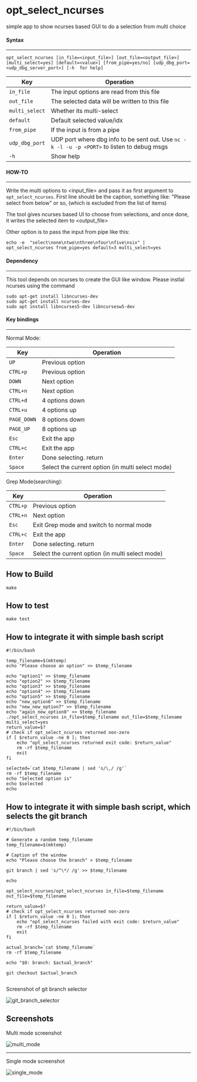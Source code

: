 # opt_select_ncurses

simple app to show ncurses based GUI to do a selection from multi choice

#### Syntax
---
```
opt_select_ncurses [in_file=<input_file>] [out_file=<output_file>] [multi_select=yes] [default=<value>] [from_pipe=yes/no] [udp_dbg_port=<udp_dbg_server_port>] [-h  for help]
```

| Key              | Operation                                                                                   |
| -----------------|---------------------------------------------------------------------------------------------|
| `in_file`        | The input options are read from this file                                                   |
| `out_file`       | The selected data will be written to this file                                              |
| `multi_select`   | Whether its multi-select                                                                    |
| `default`        | Default selected value/idx                                                                  |
| `from_pipe`      | If the input is from a pipe                                                                 |
| `udp_dbg_port`   | UDP port where dbg info to be sent out. Use `nc -k -l -u -p <PORT>` to listen to debug msgs |
| `-h`             | Show help                                                                                   |


#### HOW-TO

---

Write the multi options to <input_file> and pass it as first argument to `opt_select_ncurses`. First line should be the caption, something like: "Please select from below" or so, (which is excluded from the list of items)


The tool gives ncurses based UI to choose from selections, and once done, it writes the selected item to <output_file>


Other option is to pass the input from pipe like this:

```
echo -e  "select\none\ntwo\nthree\nfour\nfive\nsix" | opt_select_ncurses from_pipe=yes default=3 multi_select=yes
```

#### Dependency
---

This tool depends on ncurses to create the GUI like window. Please instlal ncurses using the command

```
sudo apt-get install libncurses-dev
sudo apt-get install ncurses-dev
sudo apt install libncurses5-dev libncursesw5-dev
```

#### Key bindings
---

Normal Mode:


| Key         | Operation                                        |
| ----------- | ------------------------------------------------ |
| `UP`        | Previous option                                  |
| `CTRL+p`    | Previous option                                  |
| `DOWN`      | Next option                                      |
| `CTRL+n`    | Next option                                      |
| `CTRL+d`    | 4 options down                                   |
| `CTRL+u`    | 4 options up                                     |
| `PAGE_DOWN` | 8 options down                                   |
| `PAGE_UP`   | 8 options up                                     |
| `Esc`       | Exit the app                                     |
| `CTRL+c`    | Exit the app                                     |
| `Enter`     | Done selecting. return                           |
| `Space`     | Select the current option (in multi select mode) |



Grep Mode(searching):


| Key         | Operation                                        |
| ----------- | ------------------------------------------------ |
| `CTRL+p`    | Previous option                                  |
| `CTRL+n`    | Next option                                      |
| `Esc`       | Exit Grep mode and switch to normal mode         |
| `CTRL+c`    | Exit the app                                     |
| `Enter`     | Done selecting. return                           |
| `Space`     | Select the current option (in multi select mode) |


How to Build
------------
```
make
```


How to test
-----------
```
make test
```

How to integrate it with simple bash script
-------------------------------------------
```
#!/bin/bash

temp_filename=$(mktemp)
echo "Please choose an option" >> $temp_filename

echo "option1" >> $temp_filename
echo "option2" >> $temp_filename
echo "option3" >> $temp_filename
echo "option4" >> $temp_filename
echo "option5" >> $temp_filename
echo "new_option6" >> $temp_filename
echo "new_new_option7" >> $temp_filename
echo "again_new_option8" >> $temp_filename
./opt_select_ncurses in_file=$temp_filename out_file=$temp_filename multi_select=yes
return_value=$?
# check if opt_select_ncurses returned non-zero
if [ $return_value -ne 0 ]; then
    echo "opt_select_ncurses returned exit code: $return_value"
    rm -rf $temp_filename
    exit
fi

selected=`cat $temp_filename | sed 's/\,/ /g'`
rm -rf $temp_filename
echo "Selected option is"
echo $selected
echo
```

How to integrate it with simple bash script, which selects the git branch
-------------------------------------------------------------------------
```
#!/bin/bash

# Generate a random temp_filename
temp_filename=$(mktemp)

# Caption of the window
echo "Please choose the branch" > $temp_filename

git branch | sed 's/^\*/ /g' >> $temp_filename

echo

opt_select_ncurses/opt_select_ncurses in_file=$temp_filename out_file=$temp_filename

return_value=$?
# check if opt_select_ncurses returned non-zero
if [ $return_value -ne 0 ]; then
    echo "opt_select_ncurses failed with exit code: $return_value"
    rm -rf $temp_filename
    exit
fi

actual_branch=`cat $temp_filename`
rm -rf $temp_filename

echo "$0: branch: $actual_branch"

git checkout $actual_branch


```
Screenshot of git branch selector

![git_branch_selector](https://github.com/user-attachments/assets/6d68ac6d-d61c-4952-b508-67d0fc2979c5)

Screenshots
--------

Multi mode screenshot

![multi_mode](https://github.com/user-attachments/assets/e5a15640-e89c-4e10-b7bf-ac9a2b03c263)

---

Single mode screenshot

![single_mode](https://github.com/user-attachments/assets/4fc63900-5c9d-410c-8fe8-7a6b45b457bb)
